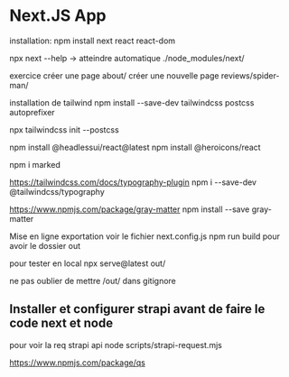 # Next.JS App

installation: 
npm install next react react-dom

npx next --help -> atteindre automatique ./node_modules/next/

exercice 
créer une page about/
créer une nouvelle page reviews/spider-man/

installation de tailwind 
npm install --save-dev tailwindcss postcss autoprefixer

npx tailwindcss init --postcss

npm install @headlessui/react@latest
npm install @heroicons/react

npm i marked

https://tailwindcss.com/docs/typography-plugin
npm i --save-dev @tailwindcss/typography

https://www.npmjs.com/package/gray-matter
npm install --save gray-matter

Mise en ligne 
exportation voir le fichier next.config.js
npm run build pour avoir le dossier out

pour tester en local 
npx serve@latest out/ 

ne pas oublier de mettre /out/ dans gitignore

## Installer et configurer strapi avant de faire le code next et node

pour voir la req strapi api
node scripts/strapi-request.mjs

https://www.npmjs.com/package/qs